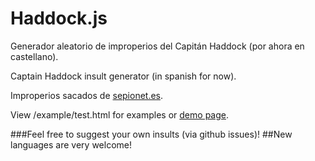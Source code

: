 Haddock.js
==========

Generador aleatorio de improperios del Capitán Haddock (por ahora en castellano).

Captain Haddock insult generator (in spanish for now).

Improperios sacados de [sepionet.es](http://www.sepionet.es/tintinofilia/insultos.php).

View /example/test.html for examples or [demo page](http://jimakker.github.com/Haddock.js/).

###Feel free to suggest your own insults (via github issues)!
##New languages are very welcome!
